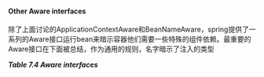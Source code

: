 #### Other Aware interfaces

除了上面讨论的ApplicationContextAware和BeanNameAware，spring提供了一系列的Aware接口运行bean来暗示容器他们需要一些特殊的组件依赖。最重要的Aware接口在下面被总结，作为通用的规则，名字暗示了注入的类型

***Table 7.4 Aware interfaces***